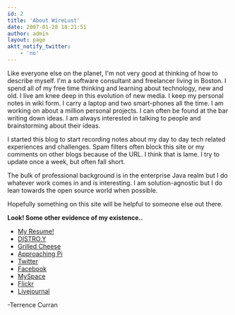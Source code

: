 ```yaml
---
id: 2
title: 'About WireLust'
date: 2007-01-28 18:21:51
author: admin
layout: page
aktt_notify_twitter:
    - 'no'
---
```


Like everyone else on the planet, I'm not very good at thinking of how to describe myself. I'm a software consultant and freelancer living in Boston. I spend all of my free time thinking and learning about technology, new and old. I live am knee deep in this evolution of new media. I keep my personal notes in wiki form. I carry a laptop and two smart-phones all the time. I am working on about a million personal projects. I can often be found at the bar writing down ideas. I am always interested in talking to people and brainstorming about their ideas.

I started this blog to start recording notes about my day to day tech related experiences and challenges. Spam filters often block this site or my comments on other blogs because of the URL. I think that is lame. I try to update once a week, but often fall short.

The bulk of professional background is in the enterprise Java realm but I do whatever work comes in and is interesting. I am solution-agnostic but I do lean towards the open source world when possible.

Hopefully something on this site will be helpful to someone else out there.

**Look! Some other evidence of my existence..**

- [My Resume!](http://portfolio.approachingpi.com)
- [DISTRO.Y](http://www.distroy.com)
- [Grilled Cheese](http://www.grilledcheese.com)
- [Approaching Pi](http://www.approachingpi.com)
- [Twitter](http://www.twitter.com/teacurran)
- [Facebook](http://www.facebook.com/terrencecurran)
- [MySpace](http://www.myspace.com/teacurran)
- [Flickr](http://www.flickr.com/photos/teacurran/)
- [Livejournal](http://notequalto.livejournal.com/)

-Terrence Curran
